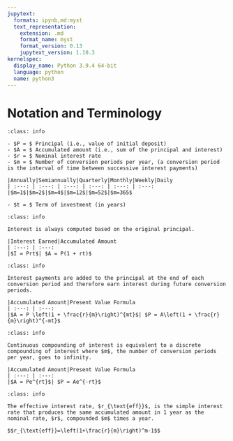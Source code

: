 ```yaml
---
jupytext:
  formats: ipynb,md:myst
  text_representation:
    extension: .md
    format_name: myst
    format_version: 0.13
    jupytext_version: 1.10.3
kernelspec:
  display_name: Python 3.9.4 64-bit
  language: python
  name: python3
---
```

# Notation and Terminology

```{admonition} Basic Notation and Terminology
:class: info

- $P = $ Principal (i.e., value of initial deposit)
- $A = $ Accumulated amount (i.e., sum of the principal and interest)
- $r = $ Nominal interest rate
- $m = $ Number of conversion periods per year, (a conversion period is the interval of time between successive interest payments)

|Annually|Semiannually|Quarterly|Monthly|Weekly|Daily
| :---: | :---: | :---: | :---: | :---: | :---:
|$m=1$|$m=2$|$m=4$|$m=12$|$m=52$|$m=365$

- $t = $ Term of investment (in years)
```

```{admonition} Simple Interest
:class: info

Interest is always computed based on the original principal.

|Interest Earned|Accumulated Amount
| :---: | :---: 
|$I = Prt$| $A = P(1 + rt)$
```

```{admonition} Discrete Compound Interest
:class: info

Interest payments are added to the principal at the end of each conversion period and therefore earn interest during future conversion periods.

|Accumulated Amount|Present Value Formula
| :---: | :---: 
|$A = P \left(1 + \frac{r}{m}\right)^{mt}$| $P = A\left(1 + \frac{r}{m}\right)^{-mt}$
```

```{admonition} Continuous Compound Interest
:class: info

Continuous compounding of interest is equivalent to a discrete compounding of interest where $m$, the number of conversion periods per year, goes to infinity.

|Accumulated Amount|Present Value Formula
| :---: | :---: 
|$A = Pe^{rt}$| $P = Ae^{-rt}$
```

```{admonition} Effective Rate of Interest
:class: info

The effective interest rate, $r_{\text{eff}}$, is the simple interest rate that produces the same accumulated amount in 1 year as the nominal rate, $r$, compounded $m$ times a year.

$$r_{\text{eff}}=\left(1+\frac{r}{m}\right)^m-1$$
```


